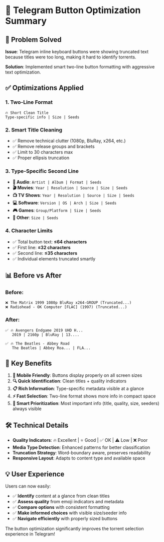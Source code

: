 # 🔘 Telegram Button Optimization Summary

## 🎯 **Problem Solved**
**Issue**: Telegram inline keyboard buttons were showing truncated text because titles were too long, making it hard to identify torrents.

**Solution**: Implemented smart two-line button formatting with aggressive text optimization.

## ✅ **Optimizations Applied**

### 1. **Two-Line Format**
```
🔥 Short Clean Title
Type-specific info | Size | Seeds
```

### 2. **Smart Title Cleaning**
- ✅ Remove technical clutter (1080p, BluRay, x264, etc.)
- ✅ Remove release groups and brackets
- ✅ Limit to 30 characters max
- ✅ Proper ellipsis truncation

### 3. **Type-Specific Second Line**
- **🎵 Audio**: `Artist | Album | Format | Seeds`
- **🎬 Movies**: `Year | Resolution | Source | Size | Seeds`
- **📺 TV Shows**: `Year | Resolution | Source | Size | Seeds`
- **💻 Software**: `Version | OS | Arch | Size | Seeds`
- **🎮 Games**: `Group/Platform | Size | Seeds`
- **📄 Other**: `Size | Seeds`

### 4. **Character Limits**
- ✅ Total button text: **≤64 characters**
- ✅ First line: **≤32 characters**
- ✅ Second line: **≤35 characters**
- ✅ Individual elements truncated smartly

## 📊 **Before vs After**

### Before:
```
❌ The Matrix 1999 1080p BluRay x264-GROUP (Truncated...)
❌ Radiohead - OK Computer [FLAC] (1997) (Truncated...)
```

### After:
```
✅ 🔥 Avengers Endgame 2019 UHD H...
   2019 | 2160p | BluRay | 13....

✅ 🔥 The Beatles - Abbey Road
   The Beatles | Abbey Roa... | FLA...
```

## 🎉 **Key Benefits**

1. **📱 Mobile Friendly**: Buttons display properly on all screen sizes
2. **🔍 Quick Identification**: Clean titles + quality indicators
3. **📋 Rich Information**: Type-specific metadata visible at a glance  
4. **⚡ Fast Selection**: Two-line format shows more info in compact space
5. **🎯 Smart Prioritization**: Most important info (title, quality, size, seeders) always visible

## 🛠️ **Technical Details**

- **Quality Indicators**: 🔥 Excellent | ⭐ Good | ✅ OK | ⚠️ Low | ❌ Poor
- **Media Type Detection**: Enhanced patterns for better classification
- **Truncation Strategy**: Word-boundary aware, preserves readability
- **Responsive Layout**: Adapts to content type and available space

## 💡 **User Experience**
Users can now easily:
- ✅ **Identify** content at a glance from clean titles
- ✅ **Assess quality** from emoji indicators and metadata
- ✅ **Compare options** with consistent formatting
- ✅ **Make informed choices** with visible size/seeder info
- ✅ **Navigate efficiently** with properly sized buttons

The button optimization significantly improves the torrent selection experience in Telegram!
